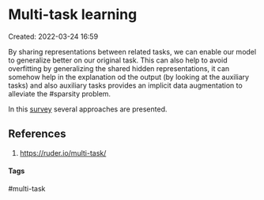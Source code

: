 # Multi-task learning
Created: 2022-03-24 16:59

By sharing representations between related tasks, we can enable our model to generalize better on our original task.
This can also help to avoid overfitting by generalizing the shared hidden representations, it can somehow help in the explanation od the output (by looking at the auxiliary tasks) and also auxiliary tasks provides an implicit data augmentation to alleviate the #sparsity problem.

In this [survey](http://proceedings.mlr.press/v13/ning10a/ning10a.pdf) several approaches are presented.

## References
1. https://ruder.io/multi-task/


#### Tags
#multi-task